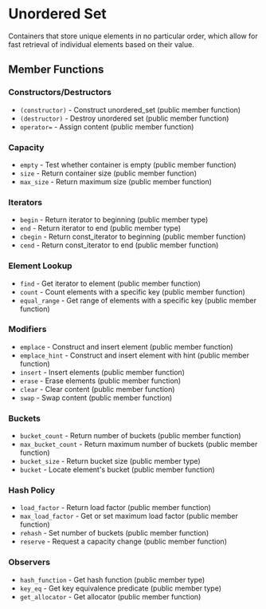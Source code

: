 # Unordered Set

Containers that store unique elements in no particular order, which allow for fast retrieval of individual elements based on their value.

## Member Functions

### Constructors/Destructors
- `(constructor)` - Construct unordered_set (public member function)
- `(destructor)` - Destroy unordered set (public member function)
- `operator=` - Assign content (public member function)

### Capacity
- `empty` - Test whether container is empty (public member function)
- `size` - Return container size (public member function)
- `max_size` - Return maximum size (public member function)

### Iterators
- `begin` - Return iterator to beginning (public member type)
- `end` - Return iterator to end (public member type)
- `cbegin` - Return const_iterator to beginning (public member function)
- `cend` - Return const_iterator to end (public member function)

### Element Lookup
- `find` - Get iterator to element (public member function)
- `count` - Count elements with a specific key (public member function)
- `equal_range` - Get range of elements with a specific key (public member function)

### Modifiers
- `emplace` - Construct and insert element (public member function)
- `emplace_hint` - Construct and insert element with hint (public member function)
- `insert` - Insert elements (public member function)
- `erase` - Erase elements (public member function)
- `clear` - Clear content (public member function)
- `swap` - Swap content (public member function)

### Buckets
- `bucket_count` - Return number of buckets (public member function)
- `max_bucket_count` - Return maximum number of buckets (public member function)
- `bucket_size` - Return bucket size (public member type)
- `bucket` - Locate element's bucket (public member function)

### Hash Policy
- `load_factor` - Return load factor (public member function)
- `max_load_factor` - Get or set maximum load factor (public member function)
- `rehash` - Set number of buckets (public member function)
- `reserve` - Request a capacity change (public member function)

### Observers
- `hash_function` - Get hash function (public member type)
- `key_eq` - Get key equivalence predicate (public member type)
- `get_allocator` - Get allocator (public member function)